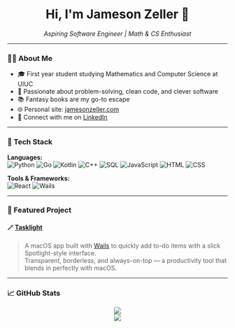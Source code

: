 <!-- README.md for imjamesonzeller -->

<p align="center">
  <!-- <img src="./A_clean,_modern_banner_for_a_GitHub_profile_README.png" alt="Jameson Zeller Banner" /> -->
</p>

<h1 align="center">Hi, I'm Jameson Zeller 👋</h1>

<p align="center">
  <em>Aspiring Software Engineer | Math & CS Enthusiast</em>
</p>

---

### 👨‍💻 About Me

- 🎓 First year student studying Mathematics and Computer Science at UIUC
- 🧠 Passionate about problem-solving, clean code, and clever software  
- 📚 Fantasy books are my go-to escape  
- 🌐 Personal site: [jamesonzeller.com](https://jamesonzeller.com)  
- 💼 Connect with me on [LinkedIn](https://www.linkedin.com/in/jameson-zeller)

---

### 🔧 Tech Stack

**Languages:**  
![Python](https://img.shields.io/badge/-Python-blue?logo=python&logoColor=white)
![Go](https://img.shields.io/badge/-Go-00ADD8?logo=go&logoColor=white)
![Kotlin](https://img.shields.io/badge/-Kotlin-7F52FF?logo=kotlin&logoColor=white)
![C++](https://img.shields.io/badge/-C++-00599C?logo=c%2B%2B&logoColor=white)
![SQL](https://img.shields.io/badge/-SQL-4479A1?logo=mysql&logoColor=white)
![JavaScript](https://img.shields.io/badge/-JavaScript-F7DF1E?logo=javascript&logoColor=black)
![HTML](https://img.shields.io/badge/-HTML5-E34F26?logo=html5&logoColor=white)
![CSS](https://img.shields.io/badge/-CSS3-1572B6?logo=css3&logoColor=white)

**Tools & Frameworks:**  
![React](https://img.shields.io/badge/-React-61DAFB?logo=react&logoColor=black)
![Wails](https://img.shields.io/badge/-Wails-2B2B2B?logo=go&logoColor=white)

---

### 🌟 Featured Project

#### 🪄 [Tasklight](https://github.com/imjamesonzeller/tasklight-v3)
> A macOS app built with [Wails](https://wails.io) to quickly add to-do items with a slick Spotlight-style interface.  
> Transparent, borderless, and always-on-top — a productivity tool that blends in perfectly with macOS.

<p align="center">
  <!-- <img src="https://github.com/imjamesonzeller/tasklight/raw/main/demo.gif" alt="Tasklight Demo" width="600"/> -->
</p>

---

### 📈 GitHub Stats

<p align="center">
  <img src="https://github-readme-stats.vercel.app/api?username=imjamesonzeller&show_icons=true&theme=tokyonight" />
  <br/>
  <img src="https://github-readme-stats.vercel.app/api/top-langs/?username=imjamesonzeller&layout=compact&theme=tokyonight" />
</p>
